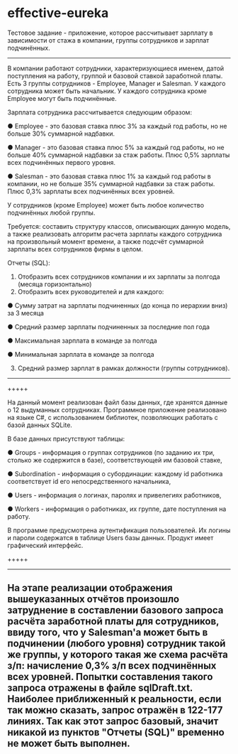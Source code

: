 # effective-eureka
Тестовое задание - приложение, которое рассчитывает зарплату в зависимости от стажа в компании, группы сотрудников и зарплат подчинённых.

*****

В компании работают сотрудники, характеризующиеся именем, датой поступления на работу, группой и базовой ставкой заработной платы.
Есть 3 группы сотрудников - Employee, Manager и Salesman. У каждого сотрудника может быть начальник. У каждого сотрудника кроме Employee могут быть подчинённые.

Зарплата сотрудника рассчитывается следующим образом:

  ● Employee - это базовая ставка плюс 3% за каждый год работы, но не больше 30% суммарной надбавки.
  
  ● Manager - это базовая ставка плюс 5% за каждый год работы, но не больше 40% суммарной надбавки за стаж работы. Плюс 0,5% зарплаты всех подчинённых первого уровня.
  
  ● Salesman - это базовая ставка плюс 1% за каждый год работы в компании, но не больше 35% суммарной надбавки за стаж работы. Плюс 0,3% зарплаты всех подчинённых всех уровней.
  
У сотрудников (кроме Employee) может быть любое количество подчинённых любой группы.

Требуется: составить структуру классов, описывающих данную модель, а также реализовать алгоритм расчета зарплаты каждого сотрудника на произвольный момент времени, а также подсчёт суммарной зарплаты всех сотрудников фирмы в целом.


Отчеты (SQL):
1) Отобразить всех сотрудников компании и их зарплаты за полгода (месяца горизонтально)
2) Отобразить всех руководителей и для каждого:

  ● Сумму затрат на зарплаты подчиненных (до конца по иерархии вниз) за 3 месяца
  
  ● Средний размер зарплаты подчиненных за последние пол года
  
  ● Максимальная зарплата в команде за полгода
  
  ● Минимальная зарплата в команде за полгода
  
3) Средний размер зарплат в рамках должности (группы сотрудников).

*****

+++++

На данный момент реализован файл базы данных, где хранятся данные о 12 выдуманных сотрудниках. Программное приложение реализовано на языке C#, с использованием библиотек, позволяющих работать с базой данных SQLite.

В базе данных присутствуют таблицы:

  ● Groups - информация о группах сотрудников (по заданию их три, столько же содержится в базе), соответствующей им базовой ставке,
  
  ● Subordination - информация о субординации: каждому id работника соответствует id его непосредственного начальника,
  
  ● Users - информация о логинах, паролях и привелегиях работников,
  
  ● Workers - информация о работниках, их группе, дате поступления на работу.
  
В программе предусмотрена аутентификация пользователей. Их логины и пароли содержатся в таблице Users базы данных. Продукт имеет графический интерфейс.

+++++

-----
На этапе реализации отображения вышеуказанных отчётов произошло затруднение в составлении базового запроса расчёта заработной платы для сотрудников, ввиду того, что у Salesman'а может быть в подчинении (любого уровня) сотрудник такой же группы, у которого такая же схема расчёта з/п: начисление 0,3% з/п всех подчинённых всех уровней. Попытки составления такого запроса отражены в файле sqlDraft.txt. Наиболее приближенный к реальности, если так можно сказать, запрос отражён в 122-177 линиях. Так как этот запрос базовый, значит никакой из пунктов "Отчеты (SQL)" временно не может быть выполнен.
-----
